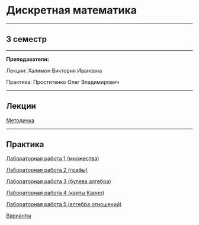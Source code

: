 # Дискретная математика
____________
## 3 семестр
___________
**Преподаватели:**

Лекции: Халимон Виктория Ивановна

Практика: Проститенко Олег Владимирович 

_________
## Лекции

[Методичка](../Files/DiscreteMath/Дискретная%20математика.pdf)
_________
## Практика

[Лабораторная работа 1 (множества)](../Files/DiscreteMath/Множества)

[Лабораторная работа 2 (графы)](../Files/DiscreteMath/Графы)

[Лабораторная работа 3 (булева алгебра)](../Files/DiscreteMath/Булева%20алгебра.pdf)

[Лабораторная работа 4 (карты Карно)](../Files/DiscreteMath/Карты%20Карно.pdf)

[Лабораторная работа 5 (алгебра отношений)](../Files/DiscreteMath/RelationshipAlgebra)

[Варианты](../Files/Documents/GroupList_sem_3.md)
